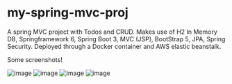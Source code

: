 # my-spring-mvc-proj
A spring MVC project with Todos and CRUD.
Makes use of H2 In Memory DB, Springframework 6, Spring Boot 3, MVC (JSP), BootStrap 5, JPA, Spring Security. Deployed through a Docker container and AWS elastic beanstalk.


Some screenshots!

![image](https://user-images.githubusercontent.com/45339645/224838730-665499cc-6c01-431b-ab8f-40ba8d2be914.png)
![image](https://user-images.githubusercontent.com/45339645/224807346-e442b492-7dad-436d-8e7a-fcda70b2382f.png)
![image](https://user-images.githubusercontent.com/45339645/224807397-43b11613-6cc2-49c9-8b73-177ef60583e4.png)
![image](https://user-images.githubusercontent.com/45339645/224807439-22246da2-11f3-45b5-a938-538e7e23b2a8.png)

